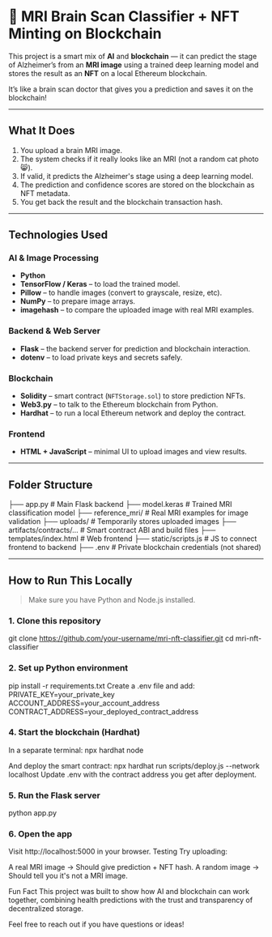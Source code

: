 # 🧠 MRI Brain Scan Classifier + NFT Minting on Blockchain

This project is a smart mix of **AI** and **blockchain** — it can predict the stage of Alzheimer’s from an **MRI image** using a trained deep learning model and stores the result as an **NFT** on a local Ethereum blockchain.

It’s like a brain scan doctor that gives you a prediction and saves it on the blockchain!

---

## What It Does

1. You upload a brain MRI image.
2. The system checks if it really looks like an MRI (not a random cat photo 😸).
3. If valid, it predicts the Alzheimer's stage using a deep learning model.
4. The prediction and confidence scores are stored on the blockchain as NFT metadata.
5. You get back the result and the blockchain transaction hash.

---

## Technologies Used

### AI & Image Processing
- **Python**
- **TensorFlow / Keras** – to load the trained model.
- **Pillow** – to handle images (convert to grayscale, resize, etc).
- **NumPy** – to prepare image arrays.
- **imagehash** – to compare the uploaded image with real MRI examples.

### Backend & Web Server
- **Flask** – the backend server for prediction and blockchain interaction.
- **dotenv** – to load private keys and secrets safely.

### Blockchain
- **Solidity** – smart contract (`NFTStorage.sol`) to store prediction NFTs.
- **Web3.py** – to talk to the Ethereum blockchain from Python.
- **Hardhat** – to run a local Ethereum network and deploy the contract.

### Frontend
- **HTML + JavaScript** – minimal UI to upload images and view results.

---

## Folder Structure

├── app.py # Main Flask backend
├── model.keras # Trained MRI classification model
├── reference_mri/ # Real MRI examples for image validation
├── uploads/ # Temporarily stores uploaded images
├── artifacts/contracts/... # Smart contract ABI and build files
├── templates/index.html # Web frontend
├── static/scripts.js # JS to connect frontend to backend
├── .env # Private blockchain credentials (not shared)

---

## How to Run This Locally

> Make sure you have Python and Node.js installed.

### 1. Clone this repository
git clone https://github.com/your-username/mri-nft-classifier.git
cd mri-nft-classifier

### 2. Set up Python environment
pip install -r requirements.txt
Create a .env file and add:
PRIVATE_KEY=your_private_key
ACCOUNT_ADDRESS=your_account_address
CONTRACT_ADDRESS=your_deployed_contract_address

### 4. Start the blockchain (Hardhat)
In a separate terminal:
npx hardhat node

And deploy the smart contract:
npx hardhat run scripts/deploy.js --network localhost
Update .env with the contract address you get after deployment.

### 5. Run the Flask server
python app.py

### 6. Open the app
Visit http://localhost:5000 in your browser.
Testing
Try uploading:

A real MRI image → Should give prediction + NFT hash.
A random image → Should tell you it's not a MRI image.

Fun Fact
This project was built to show how AI and blockchain can work together, combining health predictions with the trust and transparency of decentralized storage.

Feel free to reach out if you have questions or ideas!
